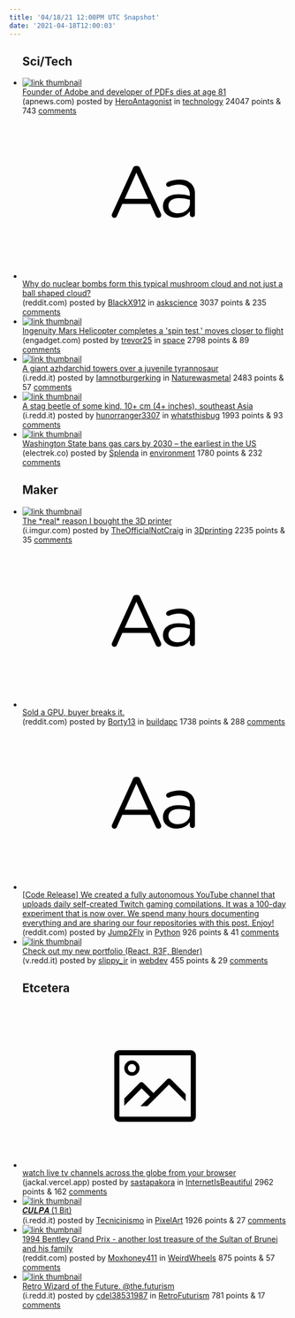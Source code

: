 ```yaml
---
title: '04/18/21 12:00PM UTC Snapshot'
date: '2021-04-18T12:00:03'
---
```

<ul>
<h2>Sci/Tech</h2>

<li><a href='https://apnews.com/article/business-john-warnock-san-francisco-b77f216f52d736a6b5a383a429208f51'><img src='https://b.thumbs.redditmedia.com/EbBOKwuMDhqAJKQ0G3UVKFfQLxmMxcGmD0mrN4V1irE.jpg' alt='link thumbnail'></a><div><div class='linkTitle'><a href='https://apnews.com/article/business-john-warnock-san-francisco-b77f216f52d736a6b5a383a429208f51'>Founder of Adobe and developer of PDFs dies at age 81</a></div>(apnews.com) posted by <a href='https://www.reddit.com/user/HeroAntagonist'>HeroAntagonist</a> in <a href='https://www.reddit.com/r/technology'>technology</a> 24047 points & 743 <a href='https://www.reddit.com/r/technology/comments/mt3dn3/founder_of_adobe_and_developer_of_pdfs_dies_at/'>comments</a></div></li>

<li><a href='https://www.reddit.com/r/askscience/comments/mswg7k/why_do_nuclear_bombs_form_this_typical_mushroom/'><svg version='1.1' viewBox='-34 -12 104 64' preserveAspectRatio='xMidYMid slice' xmlns='http://www.w3.org/2000/svg' xmlns:xlink='http://www.w3.org/1999/xlink'>
    <title>text link thumbnail</title>
    <path d='M12.19,8.84a1.45,1.45,0,0,0-1.4-1h-.12a1.46,1.46,0,0,0-1.42,1L1.14,26.56a1.29,1.29,0,0,0-.14.59,1,1,0,0,0,1,1,1.12,1.12,0,0,0,1.08-.77l2.08-4.65h11l2.08,4.59a1.24,1.24,0,0,0,1.12.83,1.08,1.08,0,0,0,1.08-1.08,1.64,1.64,0,0,0-.14-.57ZM6.08,20.71l4.59-10.22,4.6,10.22Z'>
    </path>
    <path d='M32.24,14.78A6.35,6.35,0,0,0,27.6,13.2a11.36,11.36,0,0,0-4.7,1,1,1,0,0,0-.58.89,1,1,0,0,0,.94.92,1.23,1.23,0,0,0,.39-.08,8.87,8.87,0,0,1,3.72-.81c2.7,0,4.28,1.33,4.28,3.92v.5a15.29,15.29,0,0,0-4.42-.61c-3.64,0-6.14,1.61-6.14,4.64v.05c0,2.95,2.7,4.48,5.37,4.48a6.29,6.29,0,0,0,5.19-2.48V26.9a1,1,0,0,0,1,1,1,1,0,0,0,1-1.06V19A5.71,5.71,0,0,0,32.24,14.78Zm-.56,7.7c0,2.28-2.17,3.89-4.81,3.89-1.94,0-3.61-1.06-3.61-2.86v-.06c0-1.8,1.5-3,4.2-3a15.2,15.2,0,0,1,4.22.61Z'>
    </path>
    </svg></a><div><div class='linkTitle'><a href='https://www.reddit.com/r/askscience/comments/mswg7k/why_do_nuclear_bombs_form_this_typical_mushroom/'>Why do nuclear bombs form this typical mushroom cloud and not just a ball shaped cloud?</a></div>(reddit.com) posted by <a href='https://www.reddit.com/user/BlackX912'>BlackX912</a> in <a href='https://www.reddit.com/r/askscience'>askscience</a> 3037 points & 235 <a href='https://www.reddit.com/r/askscience/comments/mswg7k/why_do_nuclear_bombs_form_this_typical_mushroom/'>comments</a></div></li>

<li><a href='https://www.engadget.com/nasa-mars-flight-test-030634860.html'><img src='https://b.thumbs.redditmedia.com/QSxhw5ZdlhPRoVZNeab3SFcxUc-sm7eKZ_jDqRpT4Xc.jpg' alt='link thumbnail'></a><div><div class='linkTitle'><a href='https://www.engadget.com/nasa-mars-flight-test-030634860.html'>Ingenuity Mars Helicopter completes a 'spin test,' moves closer to flight</a></div>(engadget.com) posted by <a href='https://www.reddit.com/user/trevor25'>trevor25</a> in <a href='https://www.reddit.com/r/space'>space</a> 2798 points & 89 <a href='https://www.reddit.com/r/space/comments/msqzqf/ingenuity_mars_helicopter_completes_a_spin_test/'>comments</a></div></li>

<li><a href='https://i.redd.it/ysejfpox3ut61.jpg'><img src='https://b.thumbs.redditmedia.com/gAj8VczIooOB_nriz01VxdXZe0w7XqkbomioICpI4-M.jpg' alt='link thumbnail'></a><div><div class='linkTitle'><a href='https://i.redd.it/ysejfpox3ut61.jpg'>A giant azhdarchid towers over a juvenile tyrannosaur</a></div>(i.redd.it) posted by <a href='https://www.reddit.com/user/Iamnotburgerking'>Iamnotburgerking</a> in <a href='https://www.reddit.com/r/Naturewasmetal'>Naturewasmetal</a> 2483 points & 57 <a href='https://www.reddit.com/r/Naturewasmetal/comments/mt3g30/a_giant_azhdarchid_towers_over_a_juvenile/'>comments</a></div></li>

<li><a href='https://i.redd.it/a7ldx00ckqt61.jpg'><img src='https://b.thumbs.redditmedia.com/6A9guWg7LxZhbugVt2CGU7pNse2Lc5t9sMZiSKo-cSA.jpg' alt='link thumbnail'></a><div><div class='linkTitle'><a href='https://i.redd.it/a7ldx00ckqt61.jpg'>A stag beetle of some kind, 10+ cm (4+ inches), southeast Asia</a></div>(i.redd.it) posted by <a href='https://www.reddit.com/user/hunorranger3307'>hunorranger3307</a> in <a href='https://www.reddit.com/r/whatsthisbug'>whatsthisbug</a> 1993 points & 93 <a href='https://www.reddit.com/r/whatsthisbug/comments/msqsia/a_stag_beetle_of_some_kind_10_cm_4_inches/'>comments</a></div></li>

<li><a href='https://electrek.co/2021/04/15/washington-state-bans-gas-cars-by-2030-the-earliest-in-the-us/'><img src='https://b.thumbs.redditmedia.com/vXAaJfN0MctUNh9GkmPSt8NtRp33dIMhq_oWfeczhDw.jpg' alt='link thumbnail'></a><div><div class='linkTitle'><a href='https://electrek.co/2021/04/15/washington-state-bans-gas-cars-by-2030-the-earliest-in-the-us/'>Washington State bans gas cars by 2030 – the earliest in the US</a></div>(electrek.co) posted by <a href='https://www.reddit.com/user/Splenda'>Splenda</a> in <a href='https://www.reddit.com/r/environment'>environment</a> 1780 points & 232 <a href='https://www.reddit.com/r/environment/comments/mss2dg/washington_state_bans_gas_cars_by_2030_the/'>comments</a></div></li>

<h2>Maker</h2>

<li><a href='https://i.imgur.com/WnyoOK3.jpg'><img src='https://b.thumbs.redditmedia.com/cPvpr7Zq8ElmNNy65APwNHkarB1_uWfJjksqrt5r9uM.jpg' alt='link thumbnail'></a><div><div class='linkTitle'><a href='https://i.imgur.com/WnyoOK3.jpg'>The *real* reason I bought the 3D printer</a></div>(i.imgur.com) posted by <a href='https://www.reddit.com/user/TheOfficialNotCraig'>TheOfficialNotCraig</a> in <a href='https://www.reddit.com/r/3Dprinting'>3Dprinting</a> 2235 points & 35 <a href='https://www.reddit.com/r/3Dprinting/comments/mt3uxp/the_real_reason_i_bought_the_3d_printer/'>comments</a></div></li>

<li><a href='https://www.reddit.com/r/buildapc/comments/mt1f83/sold_a_gpu_buyer_breaks_it/'><svg version='1.1' viewBox='-34 -12 104 64' preserveAspectRatio='xMidYMid slice' xmlns='http://www.w3.org/2000/svg' xmlns:xlink='http://www.w3.org/1999/xlink'>
    <title>text link thumbnail</title>
    <path d='M12.19,8.84a1.45,1.45,0,0,0-1.4-1h-.12a1.46,1.46,0,0,0-1.42,1L1.14,26.56a1.29,1.29,0,0,0-.14.59,1,1,0,0,0,1,1,1.12,1.12,0,0,0,1.08-.77l2.08-4.65h11l2.08,4.59a1.24,1.24,0,0,0,1.12.83,1.08,1.08,0,0,0,1.08-1.08,1.64,1.64,0,0,0-.14-.57ZM6.08,20.71l4.59-10.22,4.6,10.22Z'>
    </path>
    <path d='M32.24,14.78A6.35,6.35,0,0,0,27.6,13.2a11.36,11.36,0,0,0-4.7,1,1,1,0,0,0-.58.89,1,1,0,0,0,.94.92,1.23,1.23,0,0,0,.39-.08,8.87,8.87,0,0,1,3.72-.81c2.7,0,4.28,1.33,4.28,3.92v.5a15.29,15.29,0,0,0-4.42-.61c-3.64,0-6.14,1.61-6.14,4.64v.05c0,2.95,2.7,4.48,5.37,4.48a6.29,6.29,0,0,0,5.19-2.48V26.9a1,1,0,0,0,1,1,1,1,0,0,0,1-1.06V19A5.71,5.71,0,0,0,32.24,14.78Zm-.56,7.7c0,2.28-2.17,3.89-4.81,3.89-1.94,0-3.61-1.06-3.61-2.86v-.06c0-1.8,1.5-3,4.2-3a15.2,15.2,0,0,1,4.22.61Z'>
    </path>
    </svg></a><div><div class='linkTitle'><a href='https://www.reddit.com/r/buildapc/comments/mt1f83/sold_a_gpu_buyer_breaks_it/'>Sold a GPU, buyer breaks it.</a></div>(reddit.com) posted by <a href='https://www.reddit.com/user/Borty13'>Borty13</a> in <a href='https://www.reddit.com/r/buildapc'>buildapc</a> 1738 points & 288 <a href='https://www.reddit.com/r/buildapc/comments/mt1f83/sold_a_gpu_buyer_breaks_it/'>comments</a></div></li>

<li><a href='https://www.reddit.com/r/Python/comments/msskzd/code_release_we_created_a_fully_autonomous/'><svg version='1.1' viewBox='-34 -12 104 64' preserveAspectRatio='xMidYMid slice' xmlns='http://www.w3.org/2000/svg' xmlns:xlink='http://www.w3.org/1999/xlink'>
    <title>text link thumbnail</title>
    <path d='M12.19,8.84a1.45,1.45,0,0,0-1.4-1h-.12a1.46,1.46,0,0,0-1.42,1L1.14,26.56a1.29,1.29,0,0,0-.14.59,1,1,0,0,0,1,1,1.12,1.12,0,0,0,1.08-.77l2.08-4.65h11l2.08,4.59a1.24,1.24,0,0,0,1.12.83,1.08,1.08,0,0,0,1.08-1.08,1.64,1.64,0,0,0-.14-.57ZM6.08,20.71l4.59-10.22,4.6,10.22Z'>
    </path>
    <path d='M32.24,14.78A6.35,6.35,0,0,0,27.6,13.2a11.36,11.36,0,0,0-4.7,1,1,1,0,0,0-.58.89,1,1,0,0,0,.94.92,1.23,1.23,0,0,0,.39-.08,8.87,8.87,0,0,1,3.72-.81c2.7,0,4.28,1.33,4.28,3.92v.5a15.29,15.29,0,0,0-4.42-.61c-3.64,0-6.14,1.61-6.14,4.64v.05c0,2.95,2.7,4.48,5.37,4.48a6.29,6.29,0,0,0,5.19-2.48V26.9a1,1,0,0,0,1,1,1,1,0,0,0,1-1.06V19A5.71,5.71,0,0,0,32.24,14.78Zm-.56,7.7c0,2.28-2.17,3.89-4.81,3.89-1.94,0-3.61-1.06-3.61-2.86v-.06c0-1.8,1.5-3,4.2-3a15.2,15.2,0,0,1,4.22.61Z'>
    </path>
    </svg></a><div><div class='linkTitle'><a href='https://www.reddit.com/r/Python/comments/msskzd/code_release_we_created_a_fully_autonomous/'>[Code Release] We created a fully autonomous YouTube channel that uploads daily self-created Twitch gaming compilations. It was a 100-day experiment that is now over. We spend many hours documenting everything and are sharing our four repositories with this post. Enjoy!</a></div>(reddit.com) posted by <a href='https://www.reddit.com/user/Jump2Fly'>Jump2Fly</a> in <a href='https://www.reddit.com/r/Python'>Python</a> 926 points & 41 <a href='https://www.reddit.com/r/Python/comments/msskzd/code_release_we_created_a_fully_autonomous/'>comments</a></div></li>

<li><a href='https://v.redd.it/adx0ww8iqrt61'><img src='https://b.thumbs.redditmedia.com/ecZqOpWgGmLT4clZwSoJVsBSTzo0CHKD5SDMhtKhSYY.jpg' alt='link thumbnail'></a><div><div class='linkTitle'><a href='https://v.redd.it/adx0ww8iqrt61'>Check out my new portfolio (React, R3F, Blender)</a></div>(v.redd.it) posted by <a href='https://www.reddit.com/user/slippy_jr'>slippy_jr</a> in <a href='https://www.reddit.com/r/webdev'>webdev</a> 455 points & 29 <a href='https://www.reddit.com/r/webdev/comments/msv0a0/check_out_my_new_portfolio_react_r3f_blender/'>comments</a></div></li>

<h2>Etcetera</h2>

<li><a href='https://jackal.vercel.app'><svg version='1.1' viewBox='-34 -14 104 64' preserveAspectRatio='xMidYMid meet' xmlns='http://www.w3.org/2000/svg' xmlns:xlink='http://www.w3.org/1999/xlink'>
    <title>link thumbnail</title>
    <path d='M32,4H4A2,2,0,0,0,2,6V30a2,2,0,0,0,2,2H32a2,2,0,0,0,2-2V6A2,2,0,0,0,32,4ZM4,30V6H32V30Z'></path>
    <path d='M8.92,14a3,3,0,1,0-3-3A3,3,0,0,0,8.92,14Zm0-4.6A1.6,1.6,0,1,1,7.33,11,1.6,1.6,0,0,1,8.92,9.41Z'></path>
    <path d='M22.78,15.37l-5.4,5.4-4-4a1,1,0,0,0-1.41,0L5.92,22.9v2.83l6.79-6.79L16,22.18l-3.75,3.75H15l8.45-8.45L30,24V21.18l-5.81-5.81A1,1,0,0,0,22.78,15.37Z'></path>
    </svg></a><div><div class='linkTitle'><a href='https://jackal.vercel.app'>watch live tv channels across the globe from your browser</a></div>(jackal.vercel.app) posted by <a href='https://www.reddit.com/user/sastapakora'>sastapakora</a> in <a href='https://www.reddit.com/r/InternetIsBeautiful'>InternetIsBeautiful</a> 2962 points & 162 <a href='https://www.reddit.com/r/InternetIsBeautiful/comments/mswghn/watch_live_tv_channels_across_the_globe_from_your/'>comments</a></div></li>

<li><a href='https://i.redd.it/33mq6t0fdrt61.png'><img src='https://b.thumbs.redditmedia.com/w3zooQ9nx_dIz4KOrR9NDg45W1KwNqwnVfzf9AmtCAA.jpg' alt='link thumbnail'></a><div><div class='linkTitle'><a href='https://i.redd.it/33mq6t0fdrt61.png'>𝑪𝑼𝑳𝑷𝑨 (1 Bit)</a></div>(i.redd.it) posted by <a href='https://www.reddit.com/user/Tecnicinismo'>Tecnicinismo</a> in <a href='https://www.reddit.com/r/PixelArt'>PixelArt</a> 1926 points & 27 <a href='https://www.reddit.com/r/PixelArt/comments/mstmph/𝑪𝑼𝑳𝑷𝑨_1_bit/'>comments</a></div></li>

<li><a href='https://www.reddit.com/gallery/msyfp4'><img src='https://b.thumbs.redditmedia.com/JebGCvRW0mPoH3Cr3Ndfmt_S84eO6LtkdGe9Z6N60MU.jpg' alt='link thumbnail'></a><div><div class='linkTitle'><a href='https://www.reddit.com/gallery/msyfp4'>1994 Bentley Grand Prix - another lost treasure of the Sultan of Brunei and his family</a></div>(reddit.com) posted by <a href='https://www.reddit.com/user/Moxhoney411'>Moxhoney411</a> in <a href='https://www.reddit.com/r/WeirdWheels'>WeirdWheels</a> 875 points & 57 <a href='https://www.reddit.com/r/WeirdWheels/comments/msyfp4/1994_bentley_grand_prix_another_lost_treasure_of/'>comments</a></div></li>

<li><a href='https://i.redd.it/5io78ow4put61.jpg'><img src='https://b.thumbs.redditmedia.com/uWTDXCiDF9wM_BmvMZFVMcxQt2jSGkDypJ4PHcepfVw.jpg' alt='link thumbnail'></a><div><div class='linkTitle'><a href='https://i.redd.it/5io78ow4put61.jpg'>Retro Wizard of the Future. @the.futurism</a></div>(i.redd.it) posted by <a href='https://www.reddit.com/user/cdel38531987'>cdel38531987</a> in <a href='https://www.reddit.com/r/RetroFuturism'>RetroFuturism</a> 781 points & 17 <a href='https://www.reddit.com/r/RetroFuturism/comments/mt56sr/retro_wizard_of_the_future_thefuturism/'>comments</a></div></li>

</ul>
